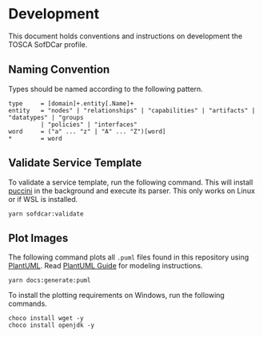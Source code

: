 # Development

This document holds conventions and instructions on development the TOSCA SofDCar profile.

## Naming Convention

Types should be named according to the following pattern.

```text linenums="1"
type     = [domain]+.entity[.Name]+
entity   = "nodes" | "relationships" | "capabilities" | "artifacts" | "datatypes" | "groups
         | "policies" | "interfaces"
word     = ("a" ... "z" | "A" ... "Z")[word]
*        = word
```

## Validate Service Template

To validate a service template, run the following command.
This will install [puccini](https://github.com/tliron/puccini) in the background and execute its parser.
This only works on Linux or if WSL is installed.

```shell linenums="1"
yarn sofdcar:validate
```

## Plot Images

The following command plots all `.puml` files found in this repository using [PlantUML](http://plantuml.com).
Read [PlantUML Guide](https://plantuml.com/de/guide) for modeling instructions.

```shell linenums="1"
yarn docs:generate:puml
```

To install the plotting requirements on Windows, run the following commands.

```shell linenums="1"
choco install wget -y
choco install openjdk -y
```
